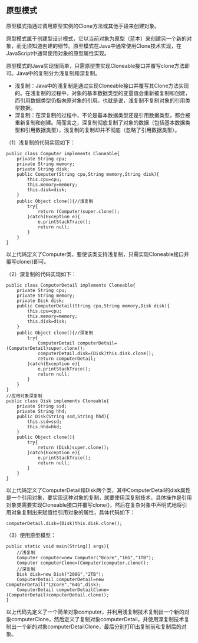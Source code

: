 ## 原型模式

原型模式指通过调用原型实例的Clone方法或其他手段来创建对象。

原型模式属于创建型设计模式，它以当前对象为原型（蓝本）来创建另一个新的对象，而无须知道创建的细节。原型模式在Java中通常使用Clone技术实现，在JavaScript中通常使用对象的原型属性实现。

原型模式的Java实现很简单，只需原型类实现Cloneable接口并覆写clone方法即可。Java中的复制分为浅复制和深复制。

- 浅复制：Java中的浅复制是通过实现Cloneable接口并覆写其Clone方法实现的。在浅复制的过程中，对象的基本数据类型的变量值会重新被复制和创建，而引用数据类型仍指向原对象的引用。也就是说，浅复制不复制对象的引用类型数据。
- 深复制：在深复制的过程中，不论是基本数据类型还是引用数据类型，都会被重新复制和创建。简而言之，深复制彻底复制了对象的数据（包括基本数据类型和引用数据类型），浅复制的复制却并不彻底（忽略了引用数据类型）。

（1）浅复制的代码实现如下：

```
public class Computer implements Cloneable{
	private String cpu;
	private String memory;
	private String disk;
	public Computer(String cpu,String memory,String disk){
		this.cpu=cpu;
		this.memory=memory;
		this.disk=disk;
	}
	public Object clone(){//浅复制
		try{
			return (Computer)super.clone();
		}catch(Exception e){
			e.printStackTrace();
			return null;
		}
	}
}
```

以上代码定义了Computer类，要使该类支持浅复制，只需实现Cloneable接口并覆写clone()即可。

（2）深复制的代码实现如下：

```
public class ComputerDetail implements Cloneable{
	private String cpu;
	private String memory;
	private Disk disk;
	public ComputerDetail(String cpu,String memory,Disk disk){
		this.cpu=cpu;
		this.memory=memory;
		this.disk=disk;
	}
	public Object clone(){//深复制
		try{
			ComputerDetail computerDetail=(ComputerDetail)super.clone();
			computerDetail.disk=(Disk)this.disk.clone();
			return computerDetail;
		}catch(Exception e){
			e.printStackTrace();
			return null;
		}
	}
}
//应用对象深复制
public class Disk implements Cloneable{
	private String ssd;
	private String hhd;
	public Disk(String ssd,String hhd){
		this.ssd=ssd;
		this.hhd=hhd;
	}
	public Object clone(){
		try{
			return (Disk)super.clone();
		}catch(Exception e){
			e.printStackTrace();
			return null;
		}
	}
}
```

以上代码定义了ComputerDetail和Disk两个类，其中ComputerDetail的disk属性是一个引用对象，要实现这种对象的复制，就要使用深复制技术，具体操作是引用对象类需要实现Cloneable接口并覆写clone()，然后在复杂对象中声明式地将引用对象复制出来赋值给引用对象的属性，具体代码如下：

```
computerDetail.disk=(Disk)this.disk.clone();
```

（3）使用原型模型：

```
public static void main(String[] args){
	//浅复制
	Computer computer=new Computer("8core","16G","1TB");
	Computer computerClone=(Computer)computer.clone();
	//深复制
	Disk disk=new Disk("208G","2TB");
	ComputerDetail computerDetail=new ComputerDetail("12core","64G",disk);
	ComputerDetail computerDetailClone=(ComputerDetail)computerDetail.clone();
}
```

以上代码先定义了一个简单对象computer，并利用浅复制技术复制出一个新的对象computerClone，然后定义了复制对象computerDetail，并使用深复制技术复制出一个新的对象computerDetailClone，最后分别打印出复制前和复制后的对象。